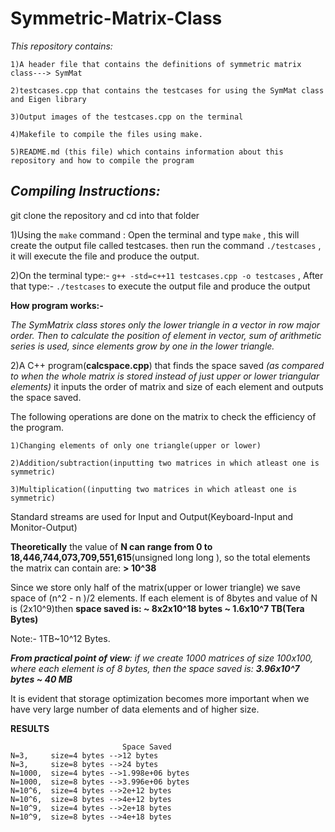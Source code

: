 # Symmetric-Matrix-Class
_This repository contains:_

    1)A header file that contains the definitions of symmetric matrix class---> SymMat

    2)testcases.cpp that contains the testcases for using the SymMat class and Eigen library

    3)Output images of the testcases.cpp on the terminal

    4)Makefile to compile the files using make.

    5)README.md (this file) which contains information about this repository and how to compile the program




## **_Compiling Instructions:_**

git clone the repository and cd into that folder

1)Using the ``make`` command :
Open the terminal and type ``make`` , this will create the output file called testcases.
then run the command ``./testcases`` , it will execute the file and produce the output.

2)On the terminal type:- ``g++ -std=c++11 testcases.cpp -o testcases`` , 
After that type:- ``./testcases`` to execute the output file and produce the output


**How program works:-**

*The SymMatrix class stores only the lower triangle in a vector in row major order.
Then to calculate the position of element in vector, sum of arithmetic series is used, since elements grow by one in the lower triangle.*

2)A C++ program(**calcspace.cpp**) that finds the space saved *(as compared to when the whole matrix is stored instead of just upper or lower triangular elements)* it inputs the order of matrix and size of each element and outputs the space saved.

The following operations are done on the matrix to check the efficiency of the program.

    1)Changing elements of only one triangle(upper or lower)

    2)Addition/subtraction(inputting two matrices in which atleast one is symmetric)
  
    3)Multiplication((inputting two matrices in which atleast one is symmetric)
  

Standard streams are used for Input and Output(Keyboard-Input and Monitor-Output)

**Theoretically** the value of **N can range from 0 to 18,446,744,073,709,551,615**(unsigned long long ), so the total elements the matrix can contain are: **> 10^38**

Since we store only half of the matrix(upper or lower triangle) we save space of (n^2 - n )/2 elements.
If each element is of 8bytes and value of N is (2x10^9)then **space saved is: ~ 8x2x10^18 bytes ~ 1.6x10^7 TB(Tera Bytes)**

Note:- 1TB~10^12 Bytes.

_**From practical point of view**: if we create 1000 matrices of size 100x100, where each element is of 8 bytes, then the space saved is: **3.96x10^7 bytes ~ 40 MB**_ 

It is evident that storage optimization becomes more important when we have very large number of data elements and of higher size.

**RESULTS**
    
                             Space Saved
    N=3,     size=4 bytes -->12 bytes
    N=3,     size=8 bytes -->24 bytes
    N=1000,  size=4 bytes -->1.998e+06 bytes
    N=1000,  size=8 bytes -->3.996e+06 bytes
    N=10^6,  size=4 bytes -->2e+12 bytes
    N=10^6,  size=8 bytes -->4e+12 bytes
    N=10^9,  size=4 bytes -->2e+18 bytes
    N=10^9,  size=8 bytes -->4e+18 bytes
